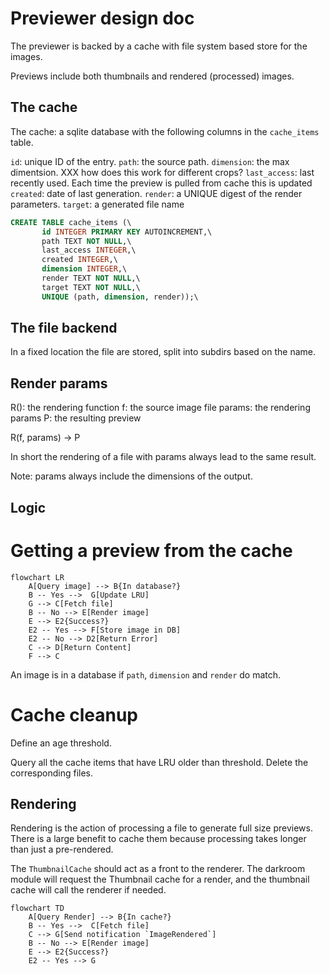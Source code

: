 Previewer design doc
====================


The previewer is backed by a cache with file system based store for
the images.

Previews include both thumbnails and rendered (processed) images.

The cache
---------

The cache: a sqlite database with the following columns in the `cache_items` table.

`id`: unique ID of the entry.
`path`: the source path.
`dimension`: the max dimentsion. XXX how does this work for different crops?
`last_access`: last recently used. Each time the preview is pulled from cache this is updated
`created`: date of last generation.
`render`: a UNIQUE digest of the render parameters.
`target`: a generated file name

```sql
CREATE TABLE cache_items (\
       id INTEGER PRIMARY KEY AUTOINCREMENT,\
       path TEXT NOT NULL,\
       last_access INTEGER,\
       created INTEGER,\
       dimension INTEGER,\
       render TEXT NOT NULL,\
       target TEXT NOT NULL,\
       UNIQUE (path, dimension, render));\
```

The file backend
----------------

In a fixed location the file are stored, split into subdirs based on the
name.

Render params
-------------

R(): the rendering function
f: the source image file
params: the rendering params
P: the resulting preview

R(f, params) -> P

In short the rendering of a file with params always lead to the same
result.

Note: params always include the dimensions of the output.

Logic
-----

# Getting a preview from the cache

```mermaid
flowchart LR
    A[Query image] --> B{In database?}
    B -- Yes -->  G[Update LRU]
    G --> C[Fetch file]
    B -- No --> E[Render image]
    E --> E2{Success?}
    E2 -- Yes --> F[Store image in DB]
    E2 -- No --> D2[Return Error]
    C --> D[Return Content]
    F --> C
```

An image is in a database if `path`, `dimension` and `render` do
match.

# Cache cleanup

Define an age threshold.

Query all the cache items that have LRU older than threshold.
Delete the corresponding files.

Rendering
---------

Rendering is the action of processing a file to generate full size
previews. There is a large benefit to cache them because processing
takes longer than just a pre-rendered.

The `ThumbnailCache` should act as a front to the renderer. The
darkroom module will request the Thumbnail cache for a render, and the
thumbnail cache will call the renderer if needed.

```mermaid
flowchart TD
    A[Query Render] --> B{In cache?}
    B -- Yes -->  C[Fetch file]
    C --> G[Send notification `ImageRendered`]
    B -- No --> E[Render image]
    E --> E2{Success?}
    E2 -- Yes --> G
```

